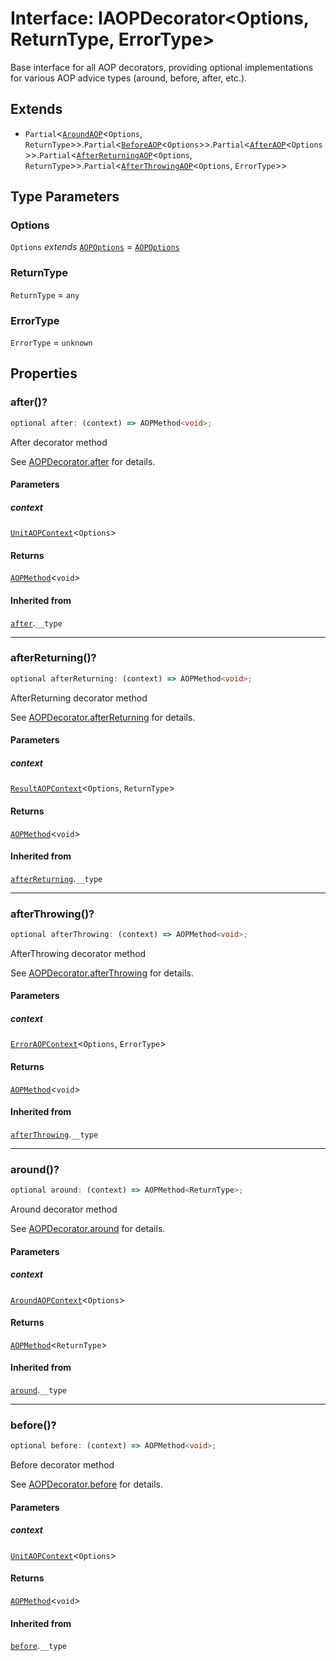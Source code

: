 # Interface: IAOPDecorator\<Options, ReturnType, ErrorType\>

Base interface for all AOP decorators, providing optional implementations
for various AOP advice types (around, before, after, etc.).

## Extends

- `Partial`\<[`AroundAOP`](AroundAOP.md)\<`Options`, `ReturnType`\>\>.`Partial`\<[`BeforeAOP`](BeforeAOP.md)\<`Options`\>\>.`Partial`\<[`AfterAOP`](AfterAOP.md)\<`Options`\>\>.`Partial`\<[`AfterReturningAOP`](AfterReturningAOP.md)\<`Options`, `ReturnType`\>\>.`Partial`\<[`AfterThrowingAOP`](AfterThrowingAOP.md)\<`Options`, `ErrorType`\>\>

## Type Parameters

### Options

`Options` *extends* [`AOPOptions`](../type-aliases/AOPOptions.md) = [`AOPOptions`](../type-aliases/AOPOptions.md)

### ReturnType

`ReturnType` = `any`

### ErrorType

`ErrorType` = `unknown`

## Properties

### after()?

```ts
optional after: (context) => AOPMethod<void>;
```

After decorator method

See [AOPDecorator.after](../classes/AOPDecorator.md#after-2) for details.

#### Parameters

##### context

[`UnitAOPContext`](../type-aliases/UnitAOPContext.md)\<`Options`\>

#### Returns

[`AOPMethod`](../type-aliases/AOPMethod.md)\<`void`\>

#### Inherited from

[`after`](#after).`__type`

***

### afterReturning()?

```ts
optional afterReturning: (context) => AOPMethod<void>;
```

AfterReturning decorator method

See [AOPDecorator.afterReturning](../classes/AOPDecorator.md#afterreturning-2) for details.

#### Parameters

##### context

[`ResultAOPContext`](../type-aliases/ResultAOPContext.md)\<`Options`, `ReturnType`\>

#### Returns

[`AOPMethod`](../type-aliases/AOPMethod.md)\<`void`\>

#### Inherited from

[`afterReturning`](#afterreturning).`__type`

***

### afterThrowing()?

```ts
optional afterThrowing: (context) => AOPMethod<void>;
```

AfterThrowing decorator method

See [AOPDecorator.afterThrowing](../classes/AOPDecorator.md#afterthrowing-2) for details.

#### Parameters

##### context

[`ErrorAOPContext`](../type-aliases/ErrorAOPContext.md)\<`Options`, `ErrorType`\>

#### Returns

[`AOPMethod`](../type-aliases/AOPMethod.md)\<`void`\>

#### Inherited from

[`afterThrowing`](#afterthrowing).`__type`

***

### around()?

```ts
optional around: (context) => AOPMethod<ReturnType>;
```

Around decorator method

See [AOPDecorator.around](../classes/AOPDecorator.md#around-2) for details.

#### Parameters

##### context

[`AroundAOPContext`](../type-aliases/AroundAOPContext.md)\<`Options`\>

#### Returns

[`AOPMethod`](../type-aliases/AOPMethod.md)\<`ReturnType`\>

#### Inherited from

[`around`](#around).`__type`

***

### before()?

```ts
optional before: (context) => AOPMethod<void>;
```

Before decorator method

See [AOPDecorator.before](../classes/AOPDecorator.md#before-2) for details.

#### Parameters

##### context

[`UnitAOPContext`](../type-aliases/UnitAOPContext.md)\<`Options`\>

#### Returns

[`AOPMethod`](../type-aliases/AOPMethod.md)\<`void`\>

#### Inherited from

[`before`](#before).`__type`

